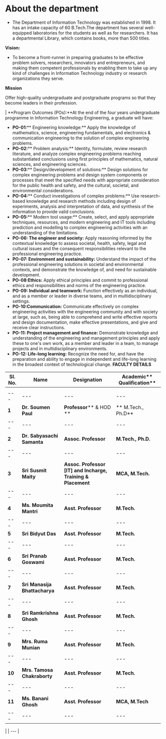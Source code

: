 # **About the department**

- The Department of Information Technology was established in 1998. It has an intake capacity of 60 B.Tech.The department has several well-equipped laboratories for the students as well as for researchers. It has a departmental Library, which contains books, more than 500 titles.

**Vision:**

- To become a front-runner in preparing graduates to be effective problem solvers, researchers, innovators and entrepreneurs, and making them competent professionals by enabling them to take up any kind of challenges in Information Technology industry or research organizations they serve.

**Mission**

   Offer high-quality undergraduate and postgraduate programs so that they become leaders in their profession.

| **Program Outcomes (POs):**At the end of the four years undergraduate programme in Information Technology Engineering, a graduate will have:
- **PO-01:**** Engineering knowledge:** Apply the knowledge of mathematics, science, engineering fundamentals, and electronics &amp; communication engineering to the solution of complex engineering problems.
- **PO-02:**** Problem analysis:** Identity, formulate, review research literature, and analyze complex engineering problems reaching substantiated conclusions using first principles of mathematics, natural sciences, and engineering sciences.
- **PO-03:**** Design/development of solutions:** Design solutions for complex engineering problems and design system components or processes that meet the specified needs with appropriate consideration for the public health and safety, and the cultural, societal, and environmental considerations.
- **PO-04:**** Conduct investigations of complex problems:** Use research-based knowledge and research methods including design of experiments, analysis and interpretation of data, and synthesis of the information to provide valid conclusions.
- **PO-05:**** Modern tool usage:** Create, select, and apply appropriate techniques, resources, and modern engineering and IT tools including prediction and modelling to complex engineering activities with an understanding of the limitations.
- **PO-06: The engineer and society:** Apply reasoning informed by the contextual knowledge to assess societal, health, safety, legal and cultural issues and the consequent responsibilities relevant to the professional engineering practice.
- **PO-07: Environment and sustainability:** Understand the impact of the professional engineering solutions in societal and environmental contexts, and demonstrate the knowledge of, and need for sustainable development.
- **PO-08:Ethics:** Apply ethical principles and commit to professional ethics and responsibilities and norms of the engineering practice.
- **PO-09: Individual and teamwork:** Function effectively as an individual, and as a member or leader in diverse teams, and in multidisciplinary settings.
- **PO-10:Communication:** Communicate effectively on complex engineering activities with the engineering community and with society at large, such as, being able to comprehend and write effective reports and design documentation, make effective presentations, and give and receive clear instructions.
- **PO-11: Project management and finance:** Demonstrate knowledge and understanding of the engineering and management principles and apply these to one&#39;s own work, as a member and leader in a team, to manage projects and in multidisciplinary environments.
- **PO-12: Life-long learning:** Recognize the need for, and have the preparation and ability to engage in independent and life-long learning in the broadest context of technological change.
       **FACULTY DETAILS**

| **Sl. No.** | **Name** | **Designation** | **Academic**** Qualification** |
| --- | --- | --- | --- |
|   |   |   |   |
| --- | --- | --- | --- |
| **1** | **Dr. Soumen Paul** | **Professor**** &amp; HOD **|** M.Tech., Ph.D** |
| --- | --- | --- | --- |
| **2** | **Dr. Sabyasachi Samanta** | **Assoc. Professor** | **M.Tech., Ph.D.** |
| --- | --- | --- | --- |
| **3** | **Sri Susmit Maity** | **Assoc. Professor [IT] and Incharge, Training &amp; Placement** | **MCA, M.Tech.** |
| --- | --- | --- | --- |
| **4** | **Ms. Moumita Mantri** | **Asst. Professor** | **M.Tech.** |
| --- | --- | --- | --- |
| **5** | **Sri Bidyut Das** | **Asst. Professor** | **M.Tech.** |
| --- | --- | --- | --- |
| **6** | **Sri Pranab Goswami** | **Asst. Professor** | **M.Tech.** |
| --- | --- | --- | --- |
| **7** | **Sri Manasija Bhattacharya** | **Asst. Professor** | **M.Tech.** |
| --- | --- | --- | --- |
| **8** | **Sri Ramkrishna Ghosh** | **Asst. Professor** | **M.Tech.** |
| --- | --- | --- | --- |
| **9** | **Mrs. Ruma Munian** | **Asst. Professor** | **M.Tech.** |
| --- | --- | --- | --- |
| **10** | **Mrs. Tamosa Chakraborty** | **Asst. Professor** | **M.Tech.**   |
| --- | --- | --- | --- |
| **11** | **Ms. Banani Ghosh** | **Asst. Professor** | **MCA, M.Tech** |
| --- | --- | --- | --- |

   |
| --- |

